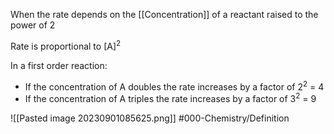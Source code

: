When the rate depends on the [[Concentration]] of a reactant raised to the power of 2

Rate is proportional to [A]<sup>2</sup> 

In a first order reaction: 
- If the concentration of A doubles the rate increases by a factor of 2<sup>2</sup> = 4
- If the concentration of A triples the rate increases by a factor of 3<sup>2</sup> = 9

![[Pasted image 20230901085625.png]]
#000-Chemistry/Definition